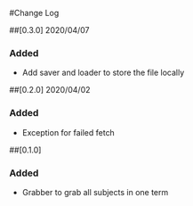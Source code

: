 #Change Log

##[0.3.0] 2020/04/07
### Added
- Add saver and loader to store the file locally

##[0.2.0] 2020/04/02
### Added
- Exception for failed fetch

##[0.1.0]
### Added
 - Grabber to grab all subjects in one term